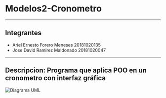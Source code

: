 # Modelos2-Cronometro
---
## Integrantes
- Ariel Ernesto Forero Meneses 20181020135
- Jose David Ramirez Maldonado 20181020047
---
**Descripcion:**
Programa que aplica POO en un cronometro con interfaz gráfica
---
![Diagrama UML](https://imgur.com/a/Q91fln1)
